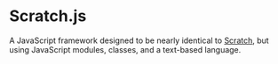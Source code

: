 # Scratch.js
A JavaScript framework designed to be nearly identical to [Scratch](https://scratch.mit.edu/), but using JavaScript modules, classes, and a text-based language.